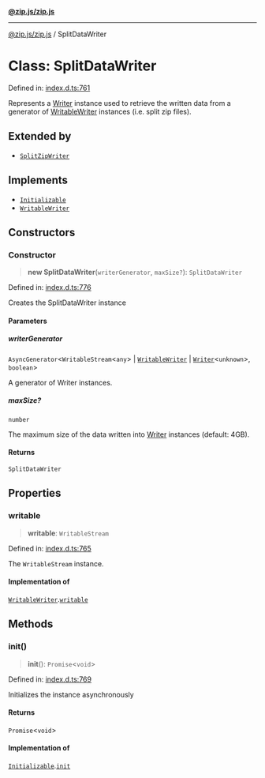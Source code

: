 [**@zip.js/zip.js**](../README.md)

***

[@zip.js/zip.js](../globals.md) / SplitDataWriter

# Class: SplitDataWriter

Defined in: [index.d.ts:761](https://github.com/gildas-lormeau/zip.js/blob/ac43341b8867abfc96920b30361a638957ffd437/index.d.ts#L761)

Represents a [Writer](Writer.md)  instance used to retrieve the written data from a generator of [WritableWriter](../interfaces/WritableWriter.md)  instances  (i.e. split zip files).

## Extended by

- [`SplitZipWriter`](SplitZipWriter.md)

## Implements

- [`Initializable`](../interfaces/Initializable.md)
- [`WritableWriter`](../interfaces/WritableWriter.md)

## Constructors

### Constructor

> **new SplitDataWriter**(`writerGenerator`, `maxSize?`): `SplitDataWriter`

Defined in: [index.d.ts:776](https://github.com/gildas-lormeau/zip.js/blob/ac43341b8867abfc96920b30361a638957ffd437/index.d.ts#L776)

Creates the SplitDataWriter instance

#### Parameters

##### writerGenerator

`AsyncGenerator`\<`WritableStream`\<`any`\> \| [`WritableWriter`](../interfaces/WritableWriter.md) \| [`Writer`](Writer.md)\<`unknown`\>, `boolean`\>

A generator of Writer instances.

##### maxSize?

`number`

The maximum size of the data written into [Writer](Writer.md) instances (default: 4GB).

#### Returns

`SplitDataWriter`

## Properties

### writable

> **writable**: `WritableStream`

Defined in: [index.d.ts:765](https://github.com/gildas-lormeau/zip.js/blob/ac43341b8867abfc96920b30361a638957ffd437/index.d.ts#L765)

The `WritableStream` instance.

#### Implementation of

[`WritableWriter`](../interfaces/WritableWriter.md).[`writable`](../interfaces/WritableWriter.md#writable)

## Methods

### init()

> **init**(): `Promise`\<`void`\>

Defined in: [index.d.ts:769](https://github.com/gildas-lormeau/zip.js/blob/ac43341b8867abfc96920b30361a638957ffd437/index.d.ts#L769)

Initializes the instance asynchronously

#### Returns

`Promise`\<`void`\>

#### Implementation of

[`Initializable`](../interfaces/Initializable.md).[`init`](../interfaces/Initializable.md#init)
